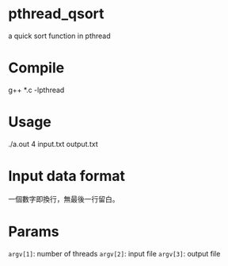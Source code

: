 pthread_qsort
=============

a quick sort function in pthread

# Compile 
  g++ *.c -lpthread

# Usage
  ./a.out 4 input.txt output.txt

# Input data format
一個數字即換行，無最後一行留白。

# Params
`argv[1]`: number of threads
`argv[2]`: input file
`argv[3]`: output file
